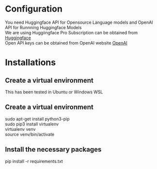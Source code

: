 # Configuration
You need Huggingface API for Opensource Language models and OpenAI API for Runnning Huggingface Models <br>
We are using Huggiingface Pro Subscription can be obtained from [Huggingface](https://huggingface.co/blog/inference-pro) <br>
Open API keys can be obtained from OpenAI website [OpenAI](https://openai.com/) <br>

# Installations
## Create a virtual environment
This has been tested in Ubuntu or Windows WSL
## Create a virtual environment
sudo apt-get install python3-pip <br>
sudo pip3 install virtualenv <br>
virtualenv venv <br>
source venv/bin/activate <br>
## Install the necessary packages
pip install -r requirements.txt <br>
